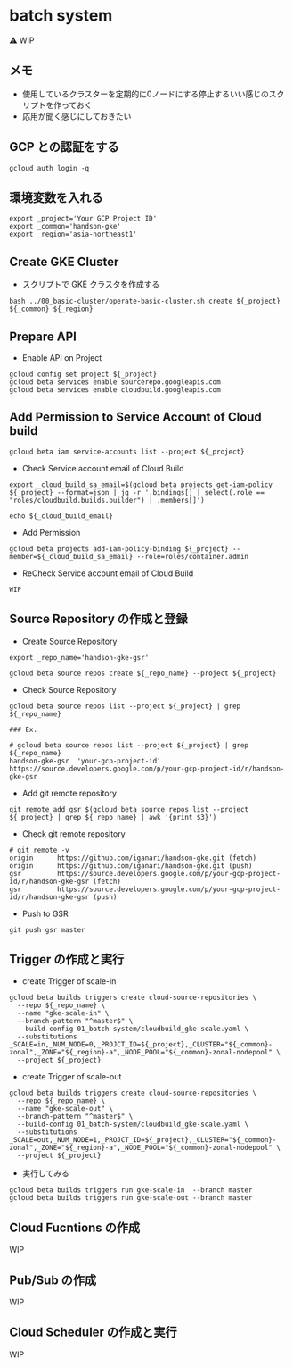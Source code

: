 # batch system

:warning: WIP

## メモ

+ 使用しているクラスターを定期的に0ノードにする停止するいい感じのスクリプトを作っておく
+ 応用が聞く感じにしておきたい

## GCP との認証をする

```
gcloud auth login -q
```

## 環境変数を入れる

```
export _project='Your GCP Project ID'
export _common='handson-gke'
export _region='asia-northeast1'
```

## Create GKE Cluster

+ スクリプトで GKE クラスタを作成する

```
bash ../00_basic-cluster/operate-basic-cluster.sh create ${_project} ${_common} ${_region}
```

## Prepare API

+ Enable API on Project

```
gcloud config set project ${_project}
gcloud beta services enable sourcerepo.googleapis.com
gcloud beta services enable cloudbuild.googleapis.com
```

## Add Permission to Service Account of Cloud build


```
gcloud beta iam service-accounts list --project ${_project}
```

+ Check Service account email of Cloud Build

```
export _cloud_build_sa_email=$(gcloud beta projects get-iam-policy ${_project} --format=json | jq -r '.bindings[] | select(.role == "roles/cloudbuild.builds.builder") | .members[]')

echo ${_cloud_build_email}
```

+ Add Permission

```
gcloud beta projects add-iam-policy-binding ${_project} --member=${_cloud_build_sa_email} --role=roles/container.admin
```

+ ReCheck Service account email of Cloud Build

```
WIP
```

## Source Repository の作成と登録

+ Create Source Repository

```
export _repo_name='handson-gke-gsr'

gcloud beta source repos create ${_repo_name} --project ${_project}
```

+ Check Source Repository

```
gcloud beta source repos list --project ${_project} | grep ${_repo_name}
```
```
### Ex.

# gcloud beta source repos list --project ${_project} | grep ${_repo_name}
handson-gke-gsr  'your-gcp-project-id'  https://source.developers.google.com/p/your-gcp-project-id/r/handson-gke-gsr
```

+ Add git remote repository

```
git remote add gsr $(gcloud beta source repos list --project ${_project} | grep ${_repo_name} | awk '{print $3}')
```

+ Check git remote repository

```
# git remote -v
origin      https://github.com/iganari/handson-gke.git (fetch)
origin      https://github.com/iganari/handson-gke.git (push)
gsr         https://source.developers.google.com/p/your-gcp-project-id/r/handson-gke-gsr (fetch)
gsr         https://source.developers.google.com/p/your-gcp-project-id/r/handson-gke-gsr (push)
```

+ Push to GSR

```
git push gsr master
```

## Trigger の作成と実行

+ create Trigger of scale-in 

```
gcloud beta builds triggers create cloud-source-repositories \
  --repo ${_repo_name} \
  --name "gke-scale-in" \
  --branch-pattern "^master$" \
  --build-config 01_batch-system/cloudbuild_gke-scale.yaml \
  --substitutions _SCALE=in,_NUM_NODE=0,_PROJCT_ID=${_project},_CLUSTER="${_common}-zonal",_ZONE="${_region}-a",_NODE_POOL="${_common}-zonal-nodepool" \
  --project ${_project}
```

+ create Trigger of scale-out 

```
gcloud beta builds triggers create cloud-source-repositories \
  --repo ${_repo_name} \
  --name "gke-scale-out" \
  --branch-pattern "^master$" \
  --build-config 01_batch-system/cloudbuild_gke-scale.yaml \
  --substitutions _SCALE=out,_NUM_NODE=1,_PROJCT_ID=${_project},_CLUSTER="${_common}-zonal",_ZONE="${_region}-a",_NODE_POOL="${_common}-zonal-nodepool" \
  --project ${_project}
```

+ 実行してみる

```
gcloud beta builds triggers run gke-scale-in  --branch master
gcloud beta builds triggers run gke-scale-out --branch master
```

## Cloud Fucntions の作成

WIP

## Pub/Sub の作成

WIP

## Cloud Scheduler の作成と実行

WIP

